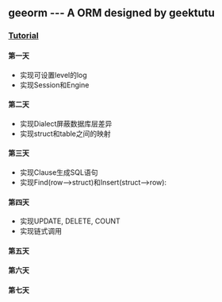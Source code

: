 geeorm --- A ORM designed by geektutu
---

### [Tutorial](https://geektutu.com/post/geeorm.html) 

#### 第一天
- 实现可设置level的log
- 实现Session和Engine

#### 第二天
- 实现Dialect屏蔽数据库层差异
- 实现struct和table之间的映射

#### 第三天
- 实现Clause生成SQL语句
- 实现Find(row-->struct)和Insert(struct-->row): 

#### 第四天
- 实现UPDATE, DELETE, COUNT
- 实现链式调用
#### 第五天
#### 第六天
#### 第七天